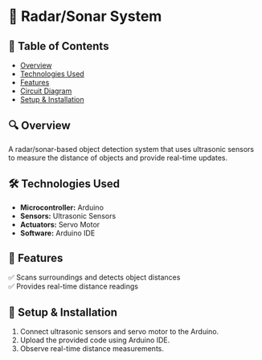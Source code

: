 # 📡 Radar/Sonar System  

## 📖 Table of Contents  
- [Overview](#-overview)  
- [Technologies Used](#-technologies-used)  
- [Features](#-features)  
- [Circuit Diagram](CIRCUIT.png)  
- [Setup & Installation](#-setup--installation)   

## 🔍 Overview  
A radar/sonar-based object detection system that uses ultrasonic sensors to measure the distance of objects and provide real-time updates.  

## 🛠️ Technologies Used  
- **Microcontroller:** Arduino  
- **Sensors:** Ultrasonic Sensors  
- **Actuators:** Servo Motor  
- **Software:** Arduino IDE  

## 🚀 Features  
✅ Scans surroundings and detects object distances  
✅ Provides real-time distance readings  

## 🔧 Setup & Installation  
1. Connect ultrasonic sensors and servo motor to the Arduino.  
2. Upload the provided code using Arduino IDE.  
3. Observe real-time distance measurements.